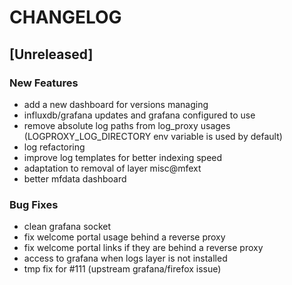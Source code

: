 # CHANGELOG


## [Unreleased]

### New Features
- add a new dashboard for versions managing
- influxdb/grafana updates and grafana configured to use
- remove absolute log paths from log_proxy usages (LOGPROXY_LOG_DIRECTORY env variable is used by default)
- log refactoring
- improve log templates for better indexing speed
- adaptation to removal of layer misc@mfext
- better mfdata dashboard


### Bug Fixes
- clean grafana socket
- fix welcome portal usage behind a reverse proxy
- fix welcome portal links if they are behind a reverse proxy
- access to grafana when logs layer is not installed
- tmp fix for #111 (upstream grafana/firefox issue)





